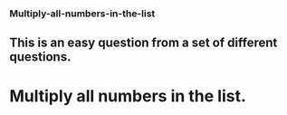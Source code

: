 ### Multiply-all-numbers-in-the-list
## This is an easy question from a set of different questions.
# Multiply all numbers in the list.
